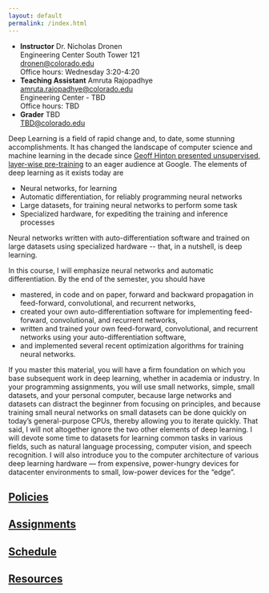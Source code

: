 ```yaml
---
layout: default
permalink: /index.html
---
```


* **Instructor**
    Dr. Nicholas Dronen  
    Engineering Center South Tower 121  
    dronen@colorado.edu  
    Office hours: Wednesday 3:20-4:20  
* **Teaching Assistant**
    Amruta Rajopadhye  
    amruta.rajopadhye@colorado.edu  
    Engineering Center - TBD  
    Office hours: TBD  
* **Grader**
    TBD  
    TBD@colorado.edu  

Deep Learning is a field of rapid change and, to date, some stunning accomplishments. It has changed the landscape of computer science and machine learning in the decade since [Geoff Hinton presented unsupervised, layer-wise pre-training](https://www.youtube.com/watch?v=AyzOUbkUf3M) to an eager audience at Google. The elements of deep learning as it exists today are

* Neural networks, for learning
* Automatic differentiation, for reliably programming neural networks
* Large datasets, for training neural networks to perform some task
* Specialized hardware, for expediting the training and inference processes

Neural networks written with auto-differentiation software and trained on large datasets using specialized hardware -- that, in a nutshell, is deep learning.

In this course, I will emphasize neural networks and automatic differentiation. By the end of the semester, you should have
* mastered, in code and on paper, forward and backward propagation in feed-forward, convolutional, and recurrent networks,
* created your own auto-differentiation software for implementing feed-forward, convolutional, and recurrent networks,
* written and trained your own feed-forward, convolutional, and recurrent networks using your auto-differentiation software,
* and implemented several recent optimization algorithms for training neural networks.

If you master this material, you will have a firm foundation on which you base subsequent work in deep learning, whether in academia or industry. In your programming assignments, you will use small networks, simple, small datasets, and your personal computer, because large networks and datasets can distract the beginner from focusing on principles, and because training small neural networks on small datasets can be done quickly on today’s general-purpose CPUs, thereby allowing you to iterate quickly. That said, I will not altogether ignore the two other elements of deep learning. I will devote some time to datasets for learning common tasks in various fields, such as natural language processing, computer vision, and speech recognition. I will also introduce you to the computer architecture of various deep learning hardware — from expensive, power-hungry devices for datacenter environments to small, low-power devices for the “edge”.

## [Policies](/policies.html)

## [Assignments](/assignments.html)

## [Schedule](/schedule.html)

## [Resources](/resources.html)

